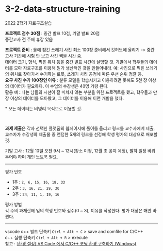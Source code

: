 # 3-2-data-structure-training

2022 2학기 자료구조실습

**프로젝트 점수 30점** : 중간 발표 10점, 기말 발표 20점  
중간고사 전 주에 휴강 있음  
  
**프로젝트 준비** : 물에 잠긴 쓰레기 사진 최소 100장 준비해서 깃허브에 올리기 -> 중간고사 기간에 시험 안 보고 사진 찍을 시간 줌.  
데이터 크기, 형식, 찍은 위치 등을 중간 발표 시간에 설명할 것. 기말에서 학우들의 데이터를 모아 자료구조를 이용해 뭔가 생산적인 것을 만들어내라. 예: 사진으로 찍힌 쓰레기의 위치로 찾아가서 수거하는 로봇, 쓰레기 처리 공정에 따른 우선 순위 정렬 등.  
**요구 사진 수가 100장인 이유** : 분류 모델을 학습시키고 이용하려면 못해도 5천 장 이상의 데이터가 필요하다. 이 수업의 수강생은 40명 가량 된다.  
활용 예 : 나는 남들의 시선이 잘 미치지 않는 부분을 위한 프로젝트를 했고, 학우들과 만 장 이상의 데이터를 모아봤고, 그 데이터를 이용해 이런 개발을 했다.  
  
\* 모든 데이터는 비영리 목적으로 이용할 것.  
  
<br>

**과제 제출**은 각자 선택한 플랫폼의 웹페이지에 풀이를 올리고 링크를 교수자에게 제출, 교수자가 수강생의 제출물 중 랜덤한 5개의 링크를 선정해 학생 평가의 대상으로 배포할 것.  

기말 고사 : 12월 10일 오전 9시 ~ 12시(장소 미정, 12월 초 공지 예정), 필히 일정 비워두어야 하며 개인 노트북 필요.  

---

평가 번호  

- 1주 : `2, 6, 15, 16, 18, 33`  
- 2주 : `3, 16, 21, 29, 30`  
- 3주 : `24, 11, 1, 19, 16`  

평가 방법  
각 주의 과제란에 임의 학생 번호와 점수(0 ~ 3), 이유를 작성한다. 평가 대상은 매번 바뀐다.  

---

vscode c++ 빌드 단축키 `Ctrl + Alt + C` \> save and comfile for C/C++   
c++ 실행 단축키 `Ctrl + Alt + R` \> execute  
참고 : [&#91;환경 설정&#93; VS Code 에서 C/C++ 코딩 환경 구축하기 (Windows)](https://velog.io/@youhyeoneee/%ED%99%98%EA%B2%BD-%EC%84%A4%EC%A0%95-VS-Code-%EC%97%90%EC%84%9C-CC-%EC%BD%94%EB%94%A9-%ED%99%98%EA%B2%BD-%EA%B5%AC%EC%B6%95%ED%95%98%EA%B8%B0-Windows)  
